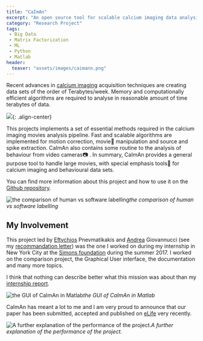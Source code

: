 ```yaml
---
title: "CaImAn"
excerpt: "An open source tool for scalable calcium imaging data analysis."
category: "Research Project"
tags:
 - Big Data
 - Matrix Factorization
 - ML
 - Python
 - Matlab
header:
  teaser: "assets/images/caimann.png"
---
```


Recent advances in [calcium imaging](https://en.wikipedia.org/wiki/Calcium_imaging) acquisition techniques are creating data sets of the order of Terabytes/week. Memory and computationally efficient algorithms are required to analyse in reasonable amount of time terabytes of data.

![](https://cdn-images-1.medium.com/max/2000/1*FIqu0dqpJO0H2jnQbapUUA.png){: .align-center}

This projects implements a set of essential methods required in the calcium imaging movies analysis pipeline. Fast and scalable algorithms are implemented for motion correction, movie🍿 manipulation and source and
spike extraction. CaImAn also contains some routine to the analysis of behaviour from video cameras📷 .
In summary, CaImAn provides a general purpose tool to handle large movies, with special emphasis tools🧰 for calcium imaging and behavioural data sets.

You can find more information about this project and how to use it on the [Github repository](https://github.com/simonsfoundation/CaImAn).

![the comparison of human vs software labelling](https://cdn-images-1.medium.com/max/2268/1*lcs-5iPX6zB9CQMJz9AzuQ.png)*the comparison of human vs software labelling*

## My Involvement

This project led by [Eftychios](https://scholar.google.com/citations?user=fDc1X1YAAAAJ&hl=fr) Pnevmatikakis and [Andrea](https://scholar.google.com/citations?user=juWp02sAAAAJ&hl=fr) Giovannucci (see my [recommandation letter](http://www.jkobject.com/documents/Andrea_Giovannucci_ecommendation.pdf)) was the one I worked on during my internship in New York City at the [Simons foundation](https://www.simonsfoundation.org/) during the summer 2017.
I worked on the comparison project, the Graphical User interface, the documentation and many more topics.

I think that nothing can describe better what this mission was about than my [internship report](https://drive.google.com/open?id=0B-dyutVWzmrzV24wRzFZd3hyOHc).

![the GUI of CaImAn in Matlab](https://cdn-images-1.medium.com/max/5288/1*P-GtTApayXldkVylpqw43A.png)*the GUI of CaImAn in Matlab*

CaImAn has meant a lot to me and I am very proud to announce that our paper has been submitted, accepted and published on [eLife](https://elifesciences.org/articles/38173) very recently.

![A further explanation of the performance of the project.](https://cdn-images-1.medium.com/max/2120/1*ynIY7aB3gr1lB8zwdNgG1Q.png)*A further explanation of the performance of the project.*
